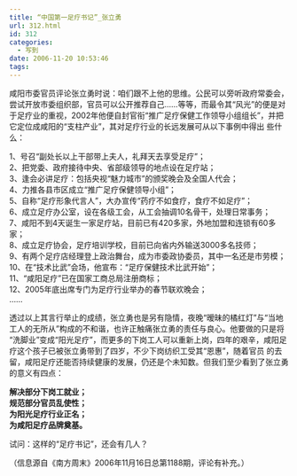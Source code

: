```yaml
---
title: “中国第一足疗书记”_张立勇
url: 312.html
id: 312
categories:
  - 写到
date: 2006-11-20 10:53:46
tags:
---
```


咸阳市委官员评论张立勇时说：咱们跟不上他的思维。公民可以旁听政府常委会，尝试开放市委组织部，官员可以公开推荐自己……等等，而最令其“风光”的便是对 于足疗业的重视，2002年他便自封官衔“推广足疗保健工作领导小组组长”，并把它定位成咸阳的“支柱产业”，其对足疗行业的长远发展可从以下事例中得出 些什么：  
  
1、号召“副处长以上干部带上夫人，礼拜天去享受足疗”；  
2、把党委、政府接待中央、省部级领导的地点设在足疗站；  
3、逢会必讲足疗：包括央视“魅力城市”的颁奖晚会及全国人代会；  
4、力推各县市区成立“推广足疗保健领导小组”；  
5、自称“足疗形象代言人”，大办宣传“药疗不如食疗，食疗不如足疗”；  
6、成立足疗办公室，设在各级工会，从工会抽调10名骨干，处理日常事务；  
7、咸阳不到4天诞生一家足疗站，目前已有420多家，外地加盟和连锁有60多家；  
8、成立足疗协会，足疗培训学校，目前已向省内外输送3000多名技师；  
9、有两个足疗店经理登上政治舞台，成为市委政协委员，其中一名还是市劳模；  
10、在“技术比武”会场，他宣布：“足疗保健技术比武开始”；  
11、“咸阳足疗”已在国家工商总局注册商标；  
12、2005年底出席专门为足疗行业举办的春节联欢晚会；  
……  
  
透过以上其言行举止的成绩，张立勇也是另有隐情，夜晚“暧昧的橘红灯”与“当地工人的无所从”构成的不和谐，也许正触痛张立勇的责任与良心。他要做的只是将 “洗脚业”变成“阳光足疗”，而更多的下岗工人可以重新上岗，四年的艰辛，咸阳足疗这个孩子已被张立勇带到了四岁，不少下岗纺织工受其“恩惠”，随着官员 的去留，咸阳足疗还能否持续健康的发展，仍还是个未知数。但我们至少看到了张立勇的意义有四点：  
  
**解决部分下岗工就业；  
规范部分官员乱使性；  
为阳光足疗行业正名；  
为咸阳足疗品牌奠基。**  
  
试问：这样的“足疗书记”，还会有几人？  
  
（信息源自《南方周末》2006年11月16日总第1188期，评论有补充。）